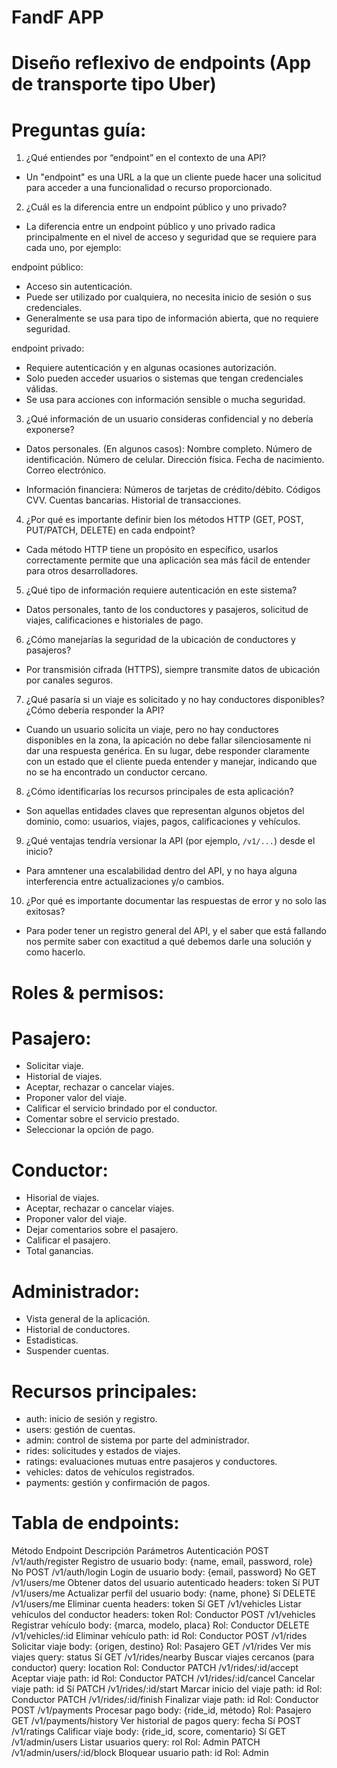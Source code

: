 # FandF APP
# Diseño reflexivo de endpoints (App de transporte tipo Uber)

# Preguntas guía:

1. ¿Qué entiendes por “endpoint” en el contexto de una API?

- Un "endpoint" es una URL a la que un cliente puede hacer una solicitud para acceder a una funcionalidad o recurso proporcionado.

2. ¿Cuál es la diferencia entre un endpoint público y uno privado?

- La diferencia entre un endpoint público y uno privado radica principalmente en el nivel de acceso y seguridad que se requiere para cada uno, por ejemplo:

endpoint público:
- Acceso sin autenticación.
- Puede ser utilizado por cualquiera, no necesita inicio de sesión o sus credenciales.
- Generalmente se usa para tipo de información abierta, que no requiere seguridad.

endpoint privado:
- Requiere autenticación y en algunas ocasiones autorización.
- Solo pueden acceder usuarios o sistemas que tengan credenciales válidas.
- Se usa para acciones con información sensible o mucha seguridad.

3. ¿Qué información de un usuario consideras confidencial y no debería exponerse?

- Datos personales. (En algunos casos):
Nombre completo.
Número de identificación.
Número de celular.
Dirección física.
Fecha de nacimiento.
Correo electrónico.

- Información financiera:
Números de tarjetas de crédito/débito.
Códigos CVV.
Cuentas bancarias.
Historial de transacciones.

4. ¿Por qué es importante definir bien los métodos HTTP (GET, POST, PUT/PATCH, DELETE) en cada endpoint?

- Cada método HTTP tiene un propósito en específico, usarlos correctamente permite que una aplicación sea más fácil de entender para otros desarrolladores.

5. ¿Qué tipo de información requiere autenticación en este sistema?

- Datos personales, tanto de los conductores y pasajeros, solicitud de viajes, calificaciones e historiales de pago.

6. ¿Cómo manejarías la seguridad de la ubicación de conductores y pasajeros?

- Por transmisión cifrada (HTTPS), siempre transmite datos de ubicación por canales seguros.

7. ¿Qué pasaría si un viaje es solicitado y no hay conductores disponibles? ¿Cómo debería responder la API?

- Cuando un usuario solicita un viaje, pero no hay conductores disponibles en la zona, la apicación no debe fallar silenciosamente ni dar una respuesta genérica. En su lugar, debe responder claramente con un estado que el cliente pueda entender y manejar, indicando que no se ha encontrado un conductor cercano.

8. ¿Cómo identificarías los recursos principales de esta aplicación?

- Son aquellas entidades claves que representan algunos objetos del dominio, como: usuarios, viajes, pagos, calificaciones y vehículos.

9. ¿Qué ventajas tendría versionar la API (por ejemplo, `/v1/...`) desde el inicio?

- Para amntener una escalabilidad dentro del API, y no haya alguna interferencia entre actualizaciones y/o cambios.

10. ¿Por qué es importante documentar las respuestas de error y no solo las exitosas?

- Para poder tener un registro general del API, y el saber que está fallando nos permite saber con exactitud a qué debemos darle una solución y como hacerlo.



# Roles & permisos:
# Pasajero:
- Solicitar viaje.
- Historial de viajes.
- Aceptar, rechazar o cancelar viajes.
- Proponer valor del viaje.
- Calificar el servicio brindado por el conductor.
- Comentar sobre el servicio prestado.
- Seleccionar la opción de pago.

# Conductor:
- Hisorial de viajes.
- Aceptar, rechazar o cancelar viajes.
- Proponer valor del viaje.
- Dejar comentarios sobre el pasajero.
- Calificar el pasajero.
- Total ganancias.

# Administrador:
- Vista general de la aplicación.
- Historial de conductores.
- Estadisticas.
- Suspender cuentas.



# Recursos principales:

- auth: inicio de sesión y registro.
- users: gestión de cuentas.
- admin: control de sistema por parte del administrador.
- rides: solicitudes y estados de viajes.
- ratings: evaluaciones mutuas entre pasajeros y conductores.
- vehicles: datos de vehículos registrados.
- payments: gestión y confirmación de pagos.



# Tabla de endpoints:

Método	Endpoint	Descripción	Parámetros	Autenticación
POST	/v1/auth/register	Registro de usuario	body: {name, email, password, role}	No
POST	/v1/auth/login	Login de usuario	body: {email, password}	No
GET	/v1/users/me	Obtener datos del usuario autenticado	headers: token	Sí
PUT	/v1/users/me	Actualizar perfil del usuario	body: {name, phone}	Sí
DELETE	/v1/users/me	Eliminar cuenta	headers: token	Sí
GET	/v1/vehicles	Listar vehículos del conductor	headers: token	Rol: Conductor
POST	/v1/vehicles	Registrar vehículo	body: {marca, modelo, placa}	Rol: Conductor
DELETE	/v1/vehicles/:id	Eliminar vehículo	path: id	Rol: Conductor
POST	/v1/rides	Solicitar viaje	body: {origen, destino}	Rol: Pasajero
GET	/v1/rides	Ver mis viajes	query: status	Sí
GET	/v1/rides/nearby	Buscar viajes cercanos (para conductor)	query: location	Rol: Conductor
PATCH	/v1/rides/:id/accept	Aceptar viaje	path: id	Rol: Conductor
PATCH	/v1/rides/:id/cancel	Cancelar viaje	path: id	Sí
PATCH	/v1/rides/:id/start	Marcar inicio del viaje	path: id	Rol: Conductor
PATCH	/v1/rides/:id/finish	Finalizar viaje	path: id	Rol: Conductor
POST	/v1/payments	Procesar pago	body: {ride_id, método}	Rol: Pasajero
GET	/v1/payments/history	Ver historial de pagos	query: fecha	Sí
POST	/v1/ratings	Calificar viaje	body: {ride_id, score, comentario}	Sí
GET	/v1/admin/users	Listar usuarios	query: rol	Rol: Admin
PATCH	/v1/admin/users/:id/block	Bloquear usuario	path: id	Rol: Admin
